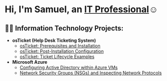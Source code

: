 <h1>Hi, I'm Samuel, an <a href="www.linkedin.com/in/samuel-collie-398325149">IT Professional</a>☺</h1>

<h2>👨‍💻 Information Technology Projects:</h2>

- <b>osTicket (Help Desk Ticketing System)</b>
  - [osTicket: Prerequisites and Installation](https://github.com/SamuelC233/osticket-prereqs)
  - [osTicket: Post-Installation Configuration](https://github.com/SamuelC233/post-install-config)
  - [osTicket: Ticket Lifecycle Examples](https://github.com/SamuelC233/ticket-lifecycle)
- <b>Microsoft Azure</b>
  - [Configuring Active Directory within Azure VMs](https://github.com/SamuelC233/configure-ad)
  - [Network Security Groups (NSGs) and Inspecting Network Protocols](https://github.com/SamuelC233/azure-network-protocols)

